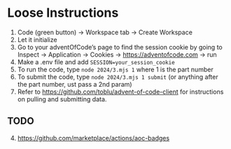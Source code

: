 # Loose Instructions

1. Code (green button) -> Workspace tab -> Create Workspace
2. Let it initialize
3. Go to your adventOfCode’s page to find the session cookie by going to Inspect -> Application -> Cookies -> https://adventofcode.com -> run
4. Make a .env file and add `SESSION=your_session_cookie`
5. To run the code, type `node 2024/3.mjs 1` where 1 is the part number
6. To submit the code, type `node 2024/3.mjs 1 submit` (or anything after the part number, ust pass a 2nd param)
7. Refer to https://github.com/toblu/advent-of-code-client for instructions on pulling and submitting data.

## TODO

4. https://github.com/marketplace/actions/aoc-badges
